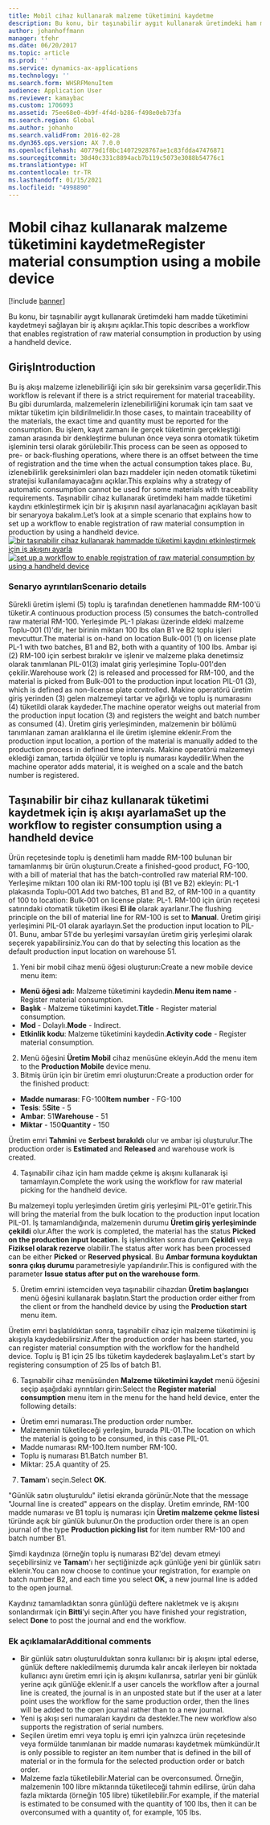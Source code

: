 ```yaml
---
title: Mobil cihaz kullanarak malzeme tüketimini kaydetme
description: Bu konu, bir taşınabilir aygıt kullanarak üretimdeki ham madde tüketimini kaydetmeyi sağlayan bir iş akışını açıklar.
author: johanhoffmann
manager: tfehr
ms.date: 06/20/2017
ms.topic: article
ms.prod: ''
ms.service: dynamics-ax-applications
ms.technology: ''
ms.search.form: WHSRFMenuItem
audience: Application User
ms.reviewer: kamaybac
ms.custom: 1706093
ms.assetid: 75ee68e0-4b9f-4f4d-b286-f498e0eb73fa
ms.search.region: Global
ms.author: johanho
ms.search.validFrom: 2016-02-28
ms.dyn365.ops.version: AX 7.0.0
ms.openlocfilehash: 40779d1f8bc14072928767ae1c83fdda47476871
ms.sourcegitcommit: 38d40c331c8894acb7b119c5073e3088b54776c1
ms.translationtype: HT
ms.contentlocale: tr-TR
ms.lasthandoff: 01/15/2021
ms.locfileid: "4998890"
---
```

# <a name="register-material-consumption-using-a-mobile-device"></a><span data-ttu-id="68ec7-103">Mobil cihaz kullanarak malzeme tüketimini kaydetme</span><span class="sxs-lookup"><span data-stu-id="68ec7-103">Register material consumption using a mobile device</span></span>

[!include [banner](../includes/banner.md)]

<span data-ttu-id="68ec7-104">Bu konu, bir taşınabilir aygıt kullanarak üretimdeki ham madde tüketimini kaydetmeyi sağlayan bir iş akışını açıklar.</span><span class="sxs-lookup"><span data-stu-id="68ec7-104">This topic describes a workflow that enables registration of raw material consumption in production by using a handheld device.</span></span>

<a name="introduction"></a><span data-ttu-id="68ec7-105">Giriş</span><span class="sxs-lookup"><span data-stu-id="68ec7-105">Introduction</span></span>
------------

<span data-ttu-id="68ec7-106">Bu iş akışı malzeme izlenebilirliği için sıkı bir gereksinim varsa geçerlidir.</span><span class="sxs-lookup"><span data-stu-id="68ec7-106">This workflow is relevant if there is a strict requirement for material traceability.</span></span> <span data-ttu-id="68ec7-107">Bu gibi durumlarda, malzemelerin izlenebilirliğini korumak için tam saat ve miktar tüketim için bildirilmelidir.</span><span class="sxs-lookup"><span data-stu-id="68ec7-107">In those cases, to maintain traceability of the materials, the exact time and quantity must be reported for the consumption.</span></span> <span data-ttu-id="68ec7-108">Bu işlem, kayıt zamanı ile gerçek tüketimin gerçekleştiği zaman arasında bir denkleştirme bulunan önce veya sonra otomatik tüketim işleminin tersi olarak görülebilir.</span><span class="sxs-lookup"><span data-stu-id="68ec7-108">This process can be seen as opposed to pre- or back-flushing operations, where there is an offset between the time of registration and the time when the actual consumption takes place.</span></span> <span data-ttu-id="68ec7-109">Bu, izlenebilirlik gereksinimleri olan bazı maddeler için neden otomatik tüketimi stratejisi kullanılamayacağını açıklar.</span><span class="sxs-lookup"><span data-stu-id="68ec7-109">This explains why a strategy of automatic consumption cannot be used for some materials with traceability requirements.</span></span> <span data-ttu-id="68ec7-110">Taşınabilir cihaz kullanarak üretimdeki ham madde tüketimi kaydını etkinleştirmek için bir iş akışının nasıl ayarlanacağını açıklayan basit bir senaryoya bakalım.</span><span class="sxs-lookup"><span data-stu-id="68ec7-110">Let’s look at a simple scenario that explains how to set up a workflow to enable registration of raw material consumption in production by using a handheld device.</span></span> <span data-ttu-id="68ec7-111">[![bir taşınabilir cihaz kullanarak hammadde tüketimi kaydını etkinleştirmek için iş akışını ayarla](./media/scenario3.png)](./media/scenario3.png)</span><span class="sxs-lookup"><span data-stu-id="68ec7-111">[![set up a workflow to enable registration of raw material consumption by using a handheld device](./media/scenario3.png)](./media/scenario3.png)</span></span>

### <a name="scenario-details"></a><span data-ttu-id="68ec7-112">Senaryo ayrıntıları</span><span class="sxs-lookup"><span data-stu-id="68ec7-112">Scenario details</span></span>

<span data-ttu-id="68ec7-113">Sürekli üretim işlemi (5) toplu iş tarafından denetlenen hammadde RM-100'ü tüketir.</span><span class="sxs-lookup"><span data-stu-id="68ec7-113">A continuous production process (5) consumes the batch-controlled raw material RM-100.</span></span> <span data-ttu-id="68ec7-114">Yerleşimde PL-1 plakası üzerinde eldeki malzeme Toplu-001 (1)'dir, her birinin miktarı 100 lbs olan B1 ve B2 toplu işleri mevcuttur.</span><span class="sxs-lookup"><span data-stu-id="68ec7-114">The material is on-hand on location Bulk-001 (1) on license plate PL-1 with two batches, B1 and B2, both with a quantity of 100 lbs.</span></span> <span data-ttu-id="68ec7-115">Ambar işi (2) RM-100 için serbest bırakılır ve işlenir ve malzeme plaka denetimsiz olarak tanımlanan PIL-01(3) imalat giriş yerleşimine Toplu-001'den çekilir.</span><span class="sxs-lookup"><span data-stu-id="68ec7-115">Warehouse work (2) is released and processed for RM-100, and the material is picked from Bulk-001 to the production input location PIL-01 (3), which is defined as non-license plate controlled.</span></span> <span data-ttu-id="68ec7-116">Makine operatörü üretim giriş yerinden (3) gelen malzemeyi tartar ve ağırlığı ve toplu iş numarasını (4) tüketildi olarak kaydeder.</span><span class="sxs-lookup"><span data-stu-id="68ec7-116">The machine operator weighs out material from the production input location (3) and registers the weight and batch number as consumed (4).</span></span> <span data-ttu-id="68ec7-117">Üretim giriş yerleşiminden, malzemenin bir bölümü tanımlanan zaman aralıklarına el ile üretim işlemine eklenir.</span><span class="sxs-lookup"><span data-stu-id="68ec7-117">From the production input location, a portion of the material is manually added to the production process in defined time intervals.</span></span> <span data-ttu-id="68ec7-118">Makine operatörü malzemeyi eklediği zaman, tartıda ölçülür ve toplu iş numarası kaydedilir.</span><span class="sxs-lookup"><span data-stu-id="68ec7-118">When the machine operator adds material, it is weighed on a scale and the batch number is registered.</span></span>

## <a name="set-up-the-workflow-to-register-consumption-using-a-handheld-device"></a><span data-ttu-id="68ec7-119">Taşınabilir bir cihaz kullanarak tüketimi kaydetmek için iş akışı ayarlama</span><span class="sxs-lookup"><span data-stu-id="68ec7-119">Set up the workflow to register consumption using a handheld device</span></span>
<span data-ttu-id="68ec7-120">Ürün reçetesinde toplu iş denetimli ham madde RM-100 bulunan bir tamamlanmış bir ürün oluşturun.</span><span class="sxs-lookup"><span data-stu-id="68ec7-120">Create a finished-good product, FG-100, with a bill of material that has the batch-controlled raw material RM-100.</span></span> <span data-ttu-id="68ec7-121">Yerleşime miktarı 100 olan iki RM-100 toplu işi (B1 ve B2) ekleyin: PL-1 plakasında Toplu-001.</span><span class="sxs-lookup"><span data-stu-id="68ec7-121">Add two batches, B1 and B2, of RM-100 in a quantity of 100 to location: Bulk-001 on license plate: PL-1.</span></span> <span data-ttu-id="68ec7-122">RM-100 için ürün reçetesi satırındaki otomatik tüketim ilkesi **El ile** olarak ayarlanır.</span><span class="sxs-lookup"><span data-stu-id="68ec7-122">The flushing principle on the bill of material line for RM-100 is set to **Manual**.</span></span> <span data-ttu-id="68ec7-123">Üretim girişi yerleşimini PIL-01 olarak ayarlayın.</span><span class="sxs-lookup"><span data-stu-id="68ec7-123">Set  the production input location to PIL-01.</span></span> <span data-ttu-id="68ec7-124">Bunu, ambar 51'de bu yerleşimi varsayılan üretim giriş yerleşimi olarak seçerek yapabilirsiniz.</span><span class="sxs-lookup"><span data-stu-id="68ec7-124">You can do that by selecting this location as the default production input location on warehouse 51.</span></span>

1.  <span data-ttu-id="68ec7-125">Yeni bir mobil cihaz menü öğesi oluşturun:</span><span class="sxs-lookup"><span data-stu-id="68ec7-125">Create a new mobile device menu item:</span></span> 

-    <span data-ttu-id="68ec7-126">**Menü öğesi adı**: Malzeme tüketimini kaydedin.</span><span class="sxs-lookup"><span data-stu-id="68ec7-126">**Menu item name** - Register material consumption.</span></span> 
-    <span data-ttu-id="68ec7-127">**Başlık** - Malzeme tüketimini kaydet.</span><span class="sxs-lookup"><span data-stu-id="68ec7-127">**Title** - Register material consumption.</span></span> 
-    <span data-ttu-id="68ec7-128">**Mod** - Dolaylı.</span><span class="sxs-lookup"><span data-stu-id="68ec7-128">**Mode** - Indirect.</span></span> 
-    <span data-ttu-id="68ec7-129">**Etkinlik kodu**: Malzeme tüketimini kaydedin.</span><span class="sxs-lookup"><span data-stu-id="68ec7-129">**Activity code** - Register material consumption.</span></span>

2.  <span data-ttu-id="68ec7-130">Menü öğesini **Üretim Mobil** cihaz menüsüne ekleyin.</span><span class="sxs-lookup"><span data-stu-id="68ec7-130">Add the menu item to the **Production Mobile** device menu.</span></span>
3.  <span data-ttu-id="68ec7-131">Bitmiş ürün için bir üretim emri oluşturun:</span><span class="sxs-lookup"><span data-stu-id="68ec7-131">Create a production order for the finished product:</span></span> 

-    <span data-ttu-id="68ec7-132">**Madde numarası**: FG-100</span><span class="sxs-lookup"><span data-stu-id="68ec7-132">**Item number** - FG-100</span></span> 
-    <span data-ttu-id="68ec7-133">**Tesis**: 5</span><span class="sxs-lookup"><span data-stu-id="68ec7-133">**Site** - 5</span></span> 
-    <span data-ttu-id="68ec7-134">**Ambar**: 51</span><span class="sxs-lookup"><span data-stu-id="68ec7-134">**Warehouse** - 51</span></span> 
-    <span data-ttu-id="68ec7-135">**Miktar** - 150</span><span class="sxs-lookup"><span data-stu-id="68ec7-135">**Quantity** - 150</span></span>

<span data-ttu-id="68ec7-136">Üretim emri **Tahmini** ve **Serbest bırakıldı** olur ve ambar işi oluşturulur.</span><span class="sxs-lookup"><span data-stu-id="68ec7-136">The production order is **Estimated** and **Released** and warehouse work is created.</span></span>

4.  <span data-ttu-id="68ec7-137">Taşınabilir cihaz için ham madde çekme iş akışını kullanarak işi tamamlayın.</span><span class="sxs-lookup"><span data-stu-id="68ec7-137">Complete the work using the workflow for raw material picking for the handheld device.</span></span>

<span data-ttu-id="68ec7-138">Bu malzemeyi toplu yerleşimden üretim giriş yerleşimi PIL-01'e getirir.</span><span class="sxs-lookup"><span data-stu-id="68ec7-138">This will bring the material from the bulk location to the production input location PIL-01.</span></span> <span data-ttu-id="68ec7-139">İş tamamlandığında, malzemenin durumu **Üretim giriş yerleşiminde çekildi** olur.</span><span class="sxs-lookup"><span data-stu-id="68ec7-139">After the work is completed, the material has the status **Picked on the production input location**.</span></span> <span data-ttu-id="68ec7-140">İş işlendikten sonra durum **Çekildi** veya **Fiziksel olarak rezerve** olabilir.</span><span class="sxs-lookup"><span data-stu-id="68ec7-140">The status after work has been processed can be either **Picked** or **Reserved physical**.</span></span> <span data-ttu-id="68ec7-141">Bu **Ambar formuna koyduktan sonra çıkış durumu** parametresiyle yapılandırılır.</span><span class="sxs-lookup"><span data-stu-id="68ec7-141">This is configured with the parameter **Issue status after put on the warehouse form**.</span></span>

5.  <span data-ttu-id="68ec7-142">Üretim emrini istemciden veya taşınabilir cihazdan **Üretim başlangıcı** menü öğesini kullanarak başlatın.</span><span class="sxs-lookup"><span data-stu-id="68ec7-142">Start the production order either from the client or from the handheld device by using the **Production start** menu item.</span></span>

<span data-ttu-id="68ec7-143">Üretim emri başlatıldıktan sonra, taşınabilir cihaz için malzeme tüketimini iş akışıyla kaydedebilirsiniz.</span><span class="sxs-lookup"><span data-stu-id="68ec7-143">After the production order has been started, you can register material consumption with the workflow for the handheld device.</span></span> <span data-ttu-id="68ec7-144">Toplu iş B1 için 25 lbs tüketim kaydederek başlayalım.</span><span class="sxs-lookup"><span data-stu-id="68ec7-144">Let's start by registering consumption of 25 lbs of batch B1.</span></span>

6.  <span data-ttu-id="68ec7-145">Taşınabilir cihaz menüsünden **Malzeme** **tüketimini kaydet** menü öğesini seçip aşağıdaki ayrıntıları girin:</span><span class="sxs-lookup"><span data-stu-id="68ec7-145">Select the **Register material** **consumption** menu item in the menu for the hand held device, enter the following details:</span></span> 

-    <span data-ttu-id="68ec7-146">Üretim emri numarası.</span><span class="sxs-lookup"><span data-stu-id="68ec7-146">The production order number.</span></span> 
-    <span data-ttu-id="68ec7-147">Malzemenin tüketileceği yerleşim, burada PIL-01.</span><span class="sxs-lookup"><span data-stu-id="68ec7-147">The location on which the material is going to be consumed, in this case PIL-01.</span></span> 
-    <span data-ttu-id="68ec7-148">Madde numarası RM-100.</span><span class="sxs-lookup"><span data-stu-id="68ec7-148">Item number RM-100.</span></span> 
-    <span data-ttu-id="68ec7-149">Toplu iş numarası B1.</span><span class="sxs-lookup"><span data-stu-id="68ec7-149">Batch number B1.</span></span> 
-    <span data-ttu-id="68ec7-150">Miktar: 25.</span><span class="sxs-lookup"><span data-stu-id="68ec7-150">A quantity of 25.</span></span>

7.  <span data-ttu-id="68ec7-151">**Tamam**'ı seçin.</span><span class="sxs-lookup"><span data-stu-id="68ec7-151">Select **OK**.</span></span>

<span data-ttu-id="68ec7-152">"Günlük satırı oluşturuldu" iletisi ekranda görünür.</span><span class="sxs-lookup"><span data-stu-id="68ec7-152">Note that the message "Journal line is created" appears on the display.</span></span> <span data-ttu-id="68ec7-153">Üretim emrinde, RM-100 madde numarası ve B1 toplu iş numarası için **Üretim malzeme çekme listesi** türünde açık bir günlük bulunur.</span><span class="sxs-lookup"><span data-stu-id="68ec7-153">On the production order there is an open journal of the type **Production picking list** for item number RM-100 and batch number B1.</span></span> 

<span data-ttu-id="68ec7-154">Şimdi kaydınıza (örneğin toplu iş numarası B2'de) devam etmeyi seçebilirsiniz ve **Tamam**'ı her seçtiğinizde açık günlüğe yeni bir günlük satırı eklenir.</span><span class="sxs-lookup"><span data-stu-id="68ec7-154">You can now choose to continue your registration, for example on batch number B2, and each time you select **OK,** a new journal line is added to the open journal.</span></span> 

<span data-ttu-id="68ec7-155">Kaydınız tamamladıktan sonra günlüğü deftere nakletmek ve iş akışını sonlandırmak için **Bitti**'yi seçin.</span><span class="sxs-lookup"><span data-stu-id="68ec7-155">After you have finished your registration, select **Done** to post the journal and end the workflow.</span></span>

### <a name="additional-comments"></a><span data-ttu-id="68ec7-156">Ek açıklamalar</span><span class="sxs-lookup"><span data-stu-id="68ec7-156">Additional comments</span></span> 

-   <span data-ttu-id="68ec7-157">Bir günlük satırı oluşturulduktan sonra kullanıcı bir iş akışını iptal ederse, günlük deftere nakledilmemiş durumda kalır ancak ilerleyen bir noktada kullanıcı aynı üretim emri için iş akışını kullanırsa, satırlar yeni bir günlük yerine açık günlüğe eklenir.</span><span class="sxs-lookup"><span data-stu-id="68ec7-157">If a user cancels the workflow after a journal line is created, the journal is in an unposted state but if the user at a later point uses the workflow for the same production order, then the lines will be added to the open journal rather than to a new journal.</span></span>
-   <span data-ttu-id="68ec7-158">Yeni iş akışı seri numaraları kaydını da destekler.</span><span class="sxs-lookup"><span data-stu-id="68ec7-158">The new workflow also supports the registration of serial numbers.</span></span>
-   <span data-ttu-id="68ec7-159">Seçilen üretim emri veya toplu iş emri için yalnızca ürün reçetesinde veya formülde tanımlanan bir madde numarası kaydetmek mümkündür.</span><span class="sxs-lookup"><span data-stu-id="68ec7-159">It is only possible to register an item number that is defined in the bill of material or in the formula for the selected production order or batch order.</span></span>
-   <span data-ttu-id="68ec7-160">Malzeme fazla tüketilebilir.</span><span class="sxs-lookup"><span data-stu-id="68ec7-160">Material can be overconsumed.</span></span> <span data-ttu-id="68ec7-161">Örneğin, malzemenin 100 libre miktarında tüketileceği tahmin edilirse, ürün daha fazla miktarda (örneğin 105 libre) tüketilebilir.</span><span class="sxs-lookup"><span data-stu-id="68ec7-161">For example, if the material is estimated to be consumed with the quantity of 100 lbs, then it can be overconsumed with a quantity of, for example, 105 lbs.</span></span>


